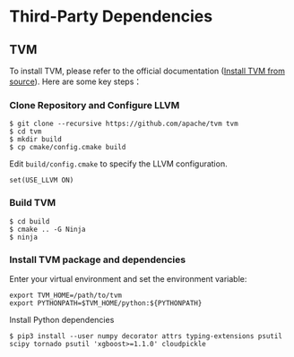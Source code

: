 # Third-Party Dependencies

## TVM

To install TVM, please refer to the official documentation ([Install TVM from source](https://tvm.apache.org/docs/install/from_source.html#install-from-source)). 
Here are some key steps：

### Clone Repository and Configure LLVM

```
$ git clone --recursive https://github.com/apache/tvm tvm
$ cd tvm
$ mkdir build
$ cp cmake/config.cmake build
```

Edit `build/config.cmake` to specify the LLVM configuration.

```
set(USE_LLVM ON)
```

### Build TVM

```
$ cd build
$ cmake .. -G Ninja
$ ninja
```

### Install TVM package and dependencies

Enter your virtual environment and set the environment variable:

```
export TVM_HOME=/path/to/tvm
export PYTHONPATH=$TVM_HOME/python:${PYTHONPATH}
```

Install Python dependencies

```
$ pip3 install --user numpy decorator attrs typing-extensions psutil scipy tornado psutil 'xgboost>=1.1.0' cloudpickle
```
